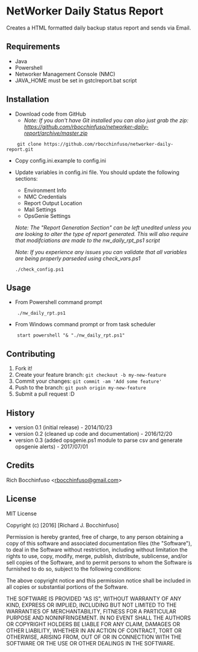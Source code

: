 # NetWorker Daily Status Report

Creates a HTML formatted daily backup status report and sends via Email.

## Requirements
- Java
- Powershell
- Networker Management Console (NMC)
- JAVA_HOME must be set in gstclreport.bat script

## Installation

- Download code from GitHub
    - _Note:  If you don't have Git installed you can also just grab the zip:  https://github.com/rbocchinfuso/networker-daily-report/archive/master.zip_
```
    git clone https://github.com/rbocchinfuso/networker-daily-report.git
```

- Copy config.ini.example to config.ini
- Update variables in config.ini file.  You should update the following sections:
    - Environment Info
    - NMC Credentials
    - Report Output Location
    - Mail Settings
    - OpsGenie Settings

    _Note: The "Report Generation Section" can be left unedited unless you are looking to alter the type of report generated.  This will also require that modifciations are made to the nw_daily_rpt_ps1 script_

    _Note: If you experience any issues you can validate that all variables are being properly parseded using check_vars.ps1_

    ```
    ./check_config.ps1
    ```

## Usage

- From Powershell command prompt
```
    ./nw_daily_rpt.ps1
```
- From Windows command prompt or from task scheduler
```
    start powershell "& "./nw_daily_rpt.ps1"
```

## Contributing

1. Fork it!
2. Create your feature branch: `git checkout -b my-new-feature`
3. Commit your changes: `git commit -am 'Add some feature'`
4. Push to the branch: `git push origin my-new-feature`
5. Submit a pull request :D

## History

- version 0.1 (initial release) - 2014/10/23
- version 0.2 (cleaned up code and documentation) - 2016/12/20
- version 0.3 (added opsgenie.ps1 module to parse csv and generate opsgenie alerts) - 2017/07/01

## Credits

Rich Bocchinfuso <<rbocchinfuso@gmail.com>>


## License

MIT License

Copyright (c) [2016] [Richard J. Bocchinfuso]

Permission is hereby granted, free of charge, to any person obtaining a copy
of this software and associated documentation files (the "Software"), to deal
in the Software without restriction, including without limitation the rights
to use, copy, modify, merge, publish, distribute, sublicense, and/or sell
copies of the Software, and to permit persons to whom the Software is
furnished to do so, subject to the following conditions:

The above copyright notice and this permission notice shall be included in all
copies or substantial portions of the Software.

THE SOFTWARE IS PROVIDED "AS IS", WITHOUT WARRANTY OF ANY KIND, EXPRESS OR
IMPLIED, INCLUDING BUT NOT LIMITED TO THE WARRANTIES OF MERCHANTABILITY,
FITNESS FOR A PARTICULAR PURPOSE AND NONINFRINGEMENT. IN NO EVENT SHALL THE
AUTHORS OR COPYRIGHT HOLDERS BE LIABLE FOR ANY CLAIM, DAMAGES OR OTHER
LIABILITY, WHETHER IN AN ACTION OF CONTRACT, TORT OR OTHERWISE, ARISING FROM,
OUT OF OR IN CONNECTION WITH THE SOFTWARE OR THE USE OR OTHER DEALINGS IN THE
SOFTWARE.